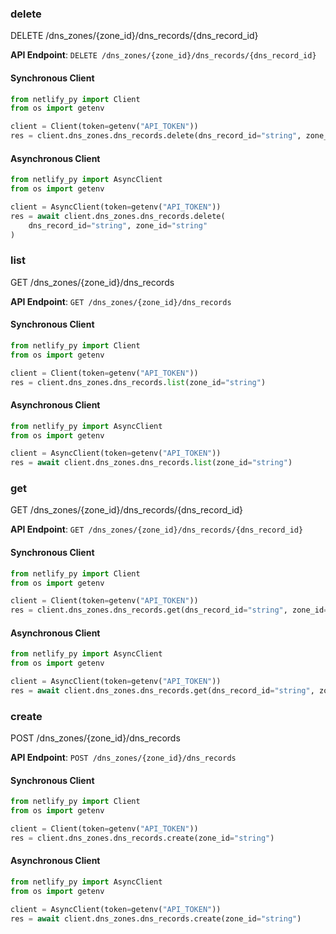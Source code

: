
### delete <a name="delete"></a>
DELETE /dns_zones/{zone_id}/dns_records/{dns_record_id}



**API Endpoint**: `DELETE /dns_zones/{zone_id}/dns_records/{dns_record_id}`

#### Synchronous Client

```python
from netlify_py import Client
from os import getenv

client = Client(token=getenv("API_TOKEN"))
res = client.dns_zones.dns_records.delete(dns_record_id="string", zone_id="string")
```

#### Asynchronous Client

```python
from netlify_py import AsyncClient
from os import getenv

client = AsyncClient(token=getenv("API_TOKEN"))
res = await client.dns_zones.dns_records.delete(
    dns_record_id="string", zone_id="string"
)
```

### list <a name="list"></a>
GET /dns_zones/{zone_id}/dns_records



**API Endpoint**: `GET /dns_zones/{zone_id}/dns_records`

#### Synchronous Client

```python
from netlify_py import Client
from os import getenv

client = Client(token=getenv("API_TOKEN"))
res = client.dns_zones.dns_records.list(zone_id="string")
```

#### Asynchronous Client

```python
from netlify_py import AsyncClient
from os import getenv

client = AsyncClient(token=getenv("API_TOKEN"))
res = await client.dns_zones.dns_records.list(zone_id="string")
```

### get <a name="get"></a>
GET /dns_zones/{zone_id}/dns_records/{dns_record_id}



**API Endpoint**: `GET /dns_zones/{zone_id}/dns_records/{dns_record_id}`

#### Synchronous Client

```python
from netlify_py import Client
from os import getenv

client = Client(token=getenv("API_TOKEN"))
res = client.dns_zones.dns_records.get(dns_record_id="string", zone_id="string")
```

#### Asynchronous Client

```python
from netlify_py import AsyncClient
from os import getenv

client = AsyncClient(token=getenv("API_TOKEN"))
res = await client.dns_zones.dns_records.get(dns_record_id="string", zone_id="string")
```

### create <a name="create"></a>
POST /dns_zones/{zone_id}/dns_records



**API Endpoint**: `POST /dns_zones/{zone_id}/dns_records`

#### Synchronous Client

```python
from netlify_py import Client
from os import getenv

client = Client(token=getenv("API_TOKEN"))
res = client.dns_zones.dns_records.create(zone_id="string")
```

#### Asynchronous Client

```python
from netlify_py import AsyncClient
from os import getenv

client = AsyncClient(token=getenv("API_TOKEN"))
res = await client.dns_zones.dns_records.create(zone_id="string")
```
